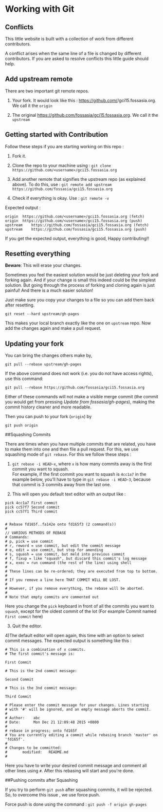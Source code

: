 Working with Git
==================

## Conflicts

This little website is built with a collection of work from different contributors.

A conflict arises when the same line of a file is changed by different contributors. If you are asked to resolve conflicts this little guide should help.

## Add upstream remote

There are two important git remote repos.

1) Your fork. It would look like this : https://github.com/<username>/gci15.fossasia.org. We call it the `origin`

2) The original https://github.com/fossasia/gci15.fossasia.org. We call it the `upstream`

## Getting started with Contribution

Follow these steps if you are starting working on this repo : 

1) Fork it.

2) Clone the repo to your machine using : 
`git clone https://github.com/<username>/gci15.fossasia.org`

3) Add another remote that signifies the upstream repo (as explained above). To do this, use : 
`git remote add upstream https://github.com/fossasia/gci15.fossasia.org`

4) Check if everything is okay. Use : 
`git remote -v`

Expected output : 

```shell
origin	https://github.com/<username>/gci15.fossasia.org (fetch)
origin	https://github.com/<username>/gci15.fossasia.org (push)
upstream	https://github.com/fossasia/gci15.fossasia.org (fetch)
upstream	https://github.com/fossasia/gci15.fossasia.org (push)
```

If you get the expected output, everything is good, Happy contributing!!

## Resetting everything

**Beware**: This will erase your changes.

Sometimes you feel the easiest solution would be just deleting your fork and forking again. And if your change is small this indeed could be the simplest solution.
But going through the process of forking and cloning again is just painful! And there is a much easier solution!

Just make sure you copy your changes to a file so you can add them back after resetting.

`git reset --hard upstream/gh-pages`

This makes your local branch exactly like the one on `upstream` repo. Now add the changes again and make a pull request.

## Updating your fork

You can bring the changes others make by,

`git pull --rebase upstream/gh-pages`

If the above command does not work (i.e. you do not have access rights), use this command:

`git pull --rebase https://github.com/fossasia/gci15.fossasia.org`  

Either of these commands will not make a visible merge commit (the commit you would get from pressing *Update from fossasia/gh-pages*), making the commit history cleaner and more readable.  

Then you can push to your fork (`origin`) by

`git push origin`

##Squashing Commits

There are times when you have multiple commits that are related, you have to make them into one and then file a pull request. For this, we use squashing mode of `git rebase`.
For this we follow these steps : 

1) `git rebase -i HEAD~x`, where `x` is how many commits away is the first commit you want to squash.  
For example, if the first commit you want to squash is `4cc1a7` in the example below, you'll have to type in `git rebase -i HEAD~3`, because that commit is 3 commits away from the last one. 

2) This will open you default text editor with an output like :

```shell
pick 4cc1a7 First commit
pick cc57f7 Second commit
pick cc57f1 Third commit


# Rebase fd165f..fa142e onto fd165f3 (2 command(s))
#
// VARIOUS METHODS OF REBASE
# Commands:
# p, pick = use commit
# r, reword = use commit, but edit the commit message
# e, edit = use commit, but stop for amending
# s, squash = use commit, but meld into previous commit
# f, fixup = like "squash", but discard this commit's log message
# x, exec = run command (the rest of the line) using shell
#
# These lines can be re-ordered; they are executed from top to bottom.
#
# If you remove a line here THAT COMMIT WILL BE LOST.
#
# However, if you remove everything, the rebase will be aborted.
#
# Note that empty commits are commented out
```
Here you change the `pick` keyboard in front of all the commits you want to `squash`, except for the oldest commit of the lot (For example Commit named `First commit` here)

3) Quit the editor. 

4)The default editor will open again, this time with an option to select commit messages. The expected output is something like this :

```shell
# This is a combination of x commits.
# The first commit's message is:

First Commit

# This is the 2nd commit message:

Second Commit 

# This is the 3nd commit message:

Third Commit 

# Please enter the commit message for your changes. Lines starting
# with '#' will be ignored, and an empty message aborts the commit.
#
# Author:    abc
# Date:      Mon Dec 21 12:09:48 2015 +0800
#
# rebase in progress; onto fd165f
# You are currently editing a commit while rebasing branch 'master' on 'fd165f'.
#
# Changes to be committed:
#       modified:   README.md
#
```                     
Here you have to write your desired commit message and comment all other lines using `#`. After this rebasing will start and you're done.

##Pushing commits after Squashing

If you try to perform `git push` after squashing commits, it will be rejected. So, to overcome this issue , we use force push. 

Force push is done using the command :
`git push -f origin gh-pages`
